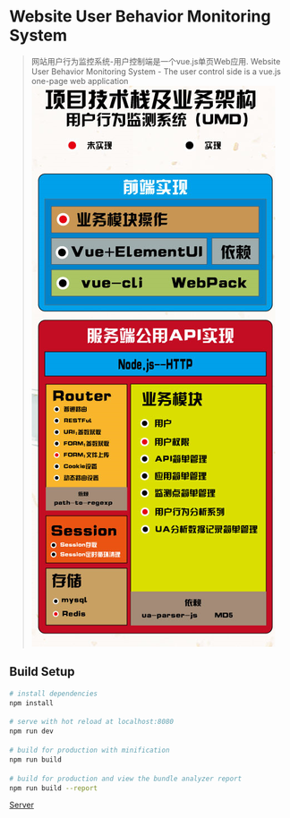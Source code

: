 # Website User Behavior Monitoring System

> 网站用户行为监控系统-用户控制端是一个vue.js单页Web应用.
Website User Behavior Monitoring System - The user control side is a vue.js one-page web application   
![image](https://github.com/w89612b/User-behavior-monitoring-system/blob/master/api.png)

## Build Setup

``` bash
# install dependencies
npm install

# serve with hot reload at localhost:8080
npm run dev

# build for production with minification
npm run build

# build for production and view the bundle analyzer report
npm run build --report

```
[Server](https://github.com/w89612b/API-User-behavior-monitoring-system-.git)
